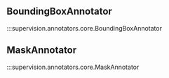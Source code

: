 ## BoundingBoxAnnotator

:::supervision.annotators.core.BoundingBoxAnnotator

## MaskAnnotator

:::supervision.annotators.core.MaskAnnotator